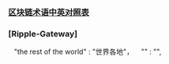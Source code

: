 ### [区块链术语中英对照表](https://blog.csdn.net/qq_36747842/article/details/79590065)

### [Ripple-Gateway]

    "the rest of the world" : "世界各地"，
    "" : "",
